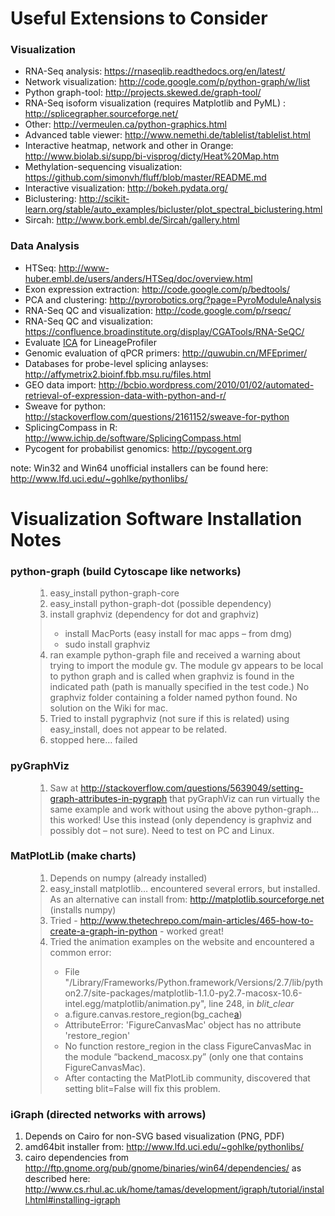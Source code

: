 # Useful Extensions to Consider #

### Visualization ###
  * RNA-Seq analysis: https://rnaseqlib.readthedocs.org/en/latest/
  * Network visualization: http://code.google.com/p/python-graph/w/list
  * Python graph-tool: http://projects.skewed.de/graph-tool/
  * RNA-Seq isoform visualization (requires Matplotlib and PyML) : http://splicegrapher.sourceforge.net/
  * Other: http://vermeulen.ca/python-graphics.html
  * Advanced table viewer: http://www.nemethi.de/tablelist/tablelist.html
  * Interactive heatmap, network and other in Orange: http://www.biolab.si/supp/bi-visprog/dicty/Heat%20Map.htm
  * Methylation-sequencing visualization: https://github.com/simonvh/fluff/blob/master/README.md
  * Interactive visualization: http://bokeh.pydata.org/
  * Biclustering: http://scikit-learn.org/stable/auto_examples/bicluster/plot_spectral_biclustering.html
  * Sircah: http://www.bork.embl.de/Sircah/gallery.html

### Data Analysis ###
  * HTSeq: http://www-huber.embl.de/users/anders/HTSeq/doc/overview.html
  * Exon expression extraction: http://code.google.com/p/bedtools/
  * PCA and clustering: http://pyrorobotics.org/?page=PyroModuleAnalysis
  * RNA-Seq QC and visualization: http://code.google.com/p/rseqc/
  * RNA-Seq QC and visualization: https://confluence.broadinstitute.org/display/CGATools/RNA-SeQC/
  * Evaluate [ICA](http://en.m.wikipedia.org/wiki/Independent_component_analysis#section_2) for LineageProfiler
  * Genomic evaluation of qPCR primers: http://quwubin.cn/MFEprimer/
  * Databases for probe-level splicing anlayses: http://affymetrix2.bioinf.fbb.msu.ru/files.html
  * GEO data import: http://bcbio.wordpress.com/2010/01/02/automated-retrieval-of-expression-data-with-python-and-r/
  * Sweave for python: http://stackoverflow.com/questions/2161152/sweave-for-python
  * SplicingCompass in R: http://www.ichip.de/software/SplicingCompass.html
  * Pycogent for probabilist genomics: http://pycogent.org

note: Win32 and Win64 unofficial installers can be found here: http://www.lfd.uci.edu/~gohlke/pythonlibs/

# Visualization Software Installation Notes #

### python-graph (build Cytoscape like networks) ###
<ol>
<blockquote><li> easy_install python-graph-core </li>
<li> easy_install python-graph-dot (possible dependency) </li>
<li> install graphviz (dependency for dot and graphviz) </li>
<ul>
<li> install MacPorts (easy install for mac apps – from dmg) </li>
<li> sudo install graphviz </li>
</ul>
<li> ran example python-graph file and received a warning about trying to import the module gv. The module gv appears to be local to python graph and is called when graphviz is found in the indicated path (path is manually specified in the test code.) No graphviz folder containing a folder named python found. No solution on the Wiki for mac. </li>
<li> Tried to install pygraphviz (not sure if this is related) using easy_install, does not appear to be related. </li>
<li> stopped here… failed </li>
</ol></blockquote>

### pyGraphViz ###
<ol>
<blockquote><li> Saw at <a href='http://stackoverflow.com/questions/5639049/setting-graph-attributes-in-pygraph'>http://stackoverflow.com/questions/5639049/setting-graph-attributes-in-pygraph</a> that pyGraphViz can run virtually the same example and work without using the above python-graph… this worked! Use this instead (only dependency is graphviz and possibly dot – not sure). Need to test on PC and Linux. </li>
</ol></blockquote>

### MatPlotLib (make charts) ###
<ol>
<blockquote><li> Depends on numpy (already installed) </li>
<li> easy_install matplotlib… encountered several errors, but installed. As an alternative can install from: <a href='http://matplotlib.sourceforge.net'>http://matplotlib.sourceforge.net</a> (installs numpy) </li>
<li> Tried - <a href='http://www.thetechrepo.com/main-articles/465-how-to-create-a-graph-in-python'>http://www.thetechrepo.com/main-articles/465-how-to-create-a-graph-in-python</a> - worked great! </li>
<li> Tried the animation examples on the website and encountered a common error: </li>
<ul>
<li> File "/Library/Frameworks/Python.framework/Versions/2.7/lib/python2.7/site-packages/matplotlib-1.1.0-py2.7-macosx-10.6-intel.egg/matplotlib/animation.py", line 248, in <i>blit_clear </li></i><li> a.figure.canvas.restore_region(bg_cache<a href='a.md'>a</a>) </li>
<li> AttributeError: 'FigureCanvasMac' object has no attribute 'restore_region' </li>
<li> No function restore_region in the class FigureCanvasMac in the module “backend_macosx.py” (only one that contains FigureCanvasMac). </li>
<li> After contacting the MatPlotLib community, discovered that setting blit=False will fix this problem.</li>
</ul>
</ol>
<h3>iGraph (directed networks with arrows)</h3>
<ol>
<li> Depends on Cairo for non-SVG based visualization (PNG, PDF) </li>
<li> amd64bit installer from: <a href='http://www.lfd.uci.edu/~gohlke/pythonlibs/'>http://www.lfd.uci.edu/~gohlke/pythonlibs/</a> </li>
<li> cairo dependencies from <a href='http://ftp.gnome.org/pub/gnome/binaries/win64/dependencies/'>http://ftp.gnome.org/pub/gnome/binaries/win64/dependencies/</a> as described here: <a href='http://www.cs.rhul.ac.uk/home/tamas/development/igraph/tutorial/install.html#installing-igraph'>http://www.cs.rhul.ac.uk/home/tamas/development/igraph/tutorial/install.html#installing-igraph</a> </li>
</ol>